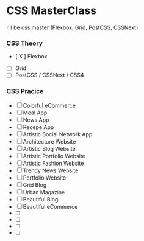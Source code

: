 # CSS MasterClass

I'll be css master (Flexbox, Grid, PostCSS, CSSNext)

### CSS Theory

- [ X ] Flexbox
- [ ] Grid
- [ ] PostCSS / CSSNext / CSS4

### CSS Pracice

- [ ] Colorful eCommerce
- [ ] Meal App
- [ ] News App
- [ ] Recepe App
- [ ] Artistic Social Network App
- [ ] Architecture Website
- [ ] Artistic Blog Website
- [ ] Artistic Portfolio Website
- [ ] Artistic Fashion Website
- [ ] Trendy News Website
- [ ] Portfolio Website
- [ ] Grid Blog
- [ ] Urban Magazine
- [ ] Beautiful Blog
- [ ] Beautiful eCommerce
- [ ]
- [ ]
- [ ]
- [ ]

